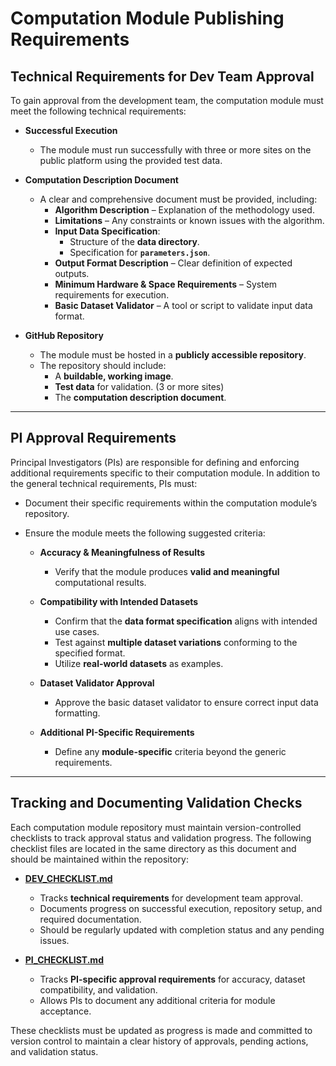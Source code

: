 # Computation Module Publishing Requirements

## Technical Requirements for Dev Team Approval

To gain approval from the development team, the computation module must meet the following technical requirements:

- **Successful Execution**
  - The module must run successfully with three or more sites on the public platform using the provided test data.

- **Computation Description Document**
  - A clear and comprehensive document must be provided, including:
    - **Algorithm Description** – Explanation of the methodology used.
    - **Limitations** – Any constraints or known issues with the algorithm.
    - **Input Data Specification**:
      - Structure of the **data directory**.
      - Specification for **`parameters.json`**.
    - **Output Format Description** – Clear definition of expected outputs.
    - **Minimum Hardware & Space Requirements** – System requirements for execution.
    - **Basic Dataset Validator** – A tool or script to validate input data format.

- **GitHub Repository**
  - The module must be hosted in a **publicly accessible repository**.
  - The repository should include:
    - A **buildable, working image**.
    - **Test data** for validation. (3 or more sites)
    - The **computation description document**.

---

## PI Approval Requirements

Principal Investigators (PIs) are responsible for defining and enforcing additional requirements specific to their computation module. In addition to the general technical requirements, PIs must:

- Document their specific requirements within the computation module’s repository.
- Ensure the module meets the following suggested criteria:

  - **Accuracy & Meaningfulness of Results**
    - Verify that the module produces **valid and meaningful** computational results.
  
  - **Compatibility with Intended Datasets**
    - Confirm that the **data format specification** aligns with intended use cases.
    - Test against **multiple dataset variations** conforming to the specified format.
    - Utilize **real-world datasets** as examples.

  - **Dataset Validator Approval**
    - Approve the basic dataset validator to ensure correct input data formatting.

  - **Additional PI-Specific Requirements**
    - Define any **module-specific** criteria beyond the generic requirements.

---

## **Tracking and Documenting Validation Checks**  

Each computation module repository must maintain version-controlled checklists to track approval status and validation progress. The following checklist files are located in the same directory as this document and should be maintained within the repository:  

- **[DEV_CHECKLIST.md](./DEV_CHECKLIST.md)**  
  - Tracks **technical requirements** for development team approval.  
  - Documents progress on successful execution, repository setup, and required documentation.  
  - Should be regularly updated with completion status and any pending issues.  

- **[PI_CHECKLIST.md](./PI_CHECKLIST.md)**  
  - Tracks **PI-specific approval requirements** for accuracy, dataset compatibility, and validation.  
  - Allows PIs to document any additional criteria for module acceptance.  

These checklists must be updated as progress is made and committed to version control to maintain a clear history of approvals, pending actions, and validation status.  
